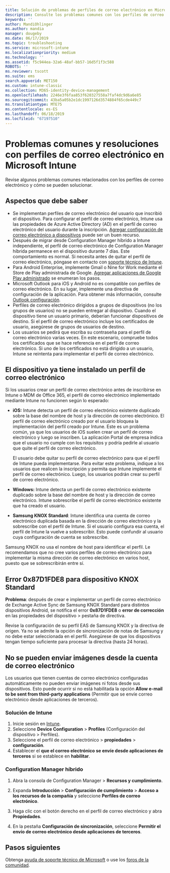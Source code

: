 ```yaml
---
title: Solución de problemas de perfiles de correo electrónico en Microsoft Intune - Azure | Microsoft Docs
description: Consulte los problemas comunes con los perfiles de correo electrónico en Microsoft Intune y sus soluciones, incluidos los perfiles de correo electrónico duplicados y errores en dispositivos Samsung KNOX Standard con Android.
keywords: ''
author: MandiOhlinger
ms.author: mandia
manager: dougeby
ms.date: 06/17/2019
ms.topic: troubleshooting
ms.service: microsoft-intune
ms.localizationpriority: medium
ms.technology: ''
ms.assetid: f5c944ea-32a6-48af-bb57-16d5f1f3c588
ROBOTS: ''
ms.reviewer: tscott
ms.suite: ems
search.appverid: MET150
ms.custom: intune-classic
ms.collection: M365-identity-device-management
ms.openlocfilehash: 2246e3f6faa853f620327558a7faf4dc9d6a6e85
ms.sourcegitcommit: 43ba5a05b2e1dc1997126d3574884f65cde449c7
ms.translationtype: MTE75
ms.contentlocale: es-ES
ms.lasthandoff: 06/18/2019
ms.locfileid: "67197510"
---
```

# <a name="common-issues-and-resolutions-with-email-profiles-in-microsoft-intune"></a>Problemas comunes y resoluciones con perfiles de correo electrónico en Microsoft Intune

Revise algunos problemas comunes relacionados con los perfiles de correo electrónico y cómo se pueden solucionar.

## <a name="what-you-need-to-know"></a>Aspectos que debe saber

- Se implementan perfiles de correo electrónico del usuario que inscribió el dispositivo. Para configurar el perfil de correo electrónico, Intune usa las propiedades de Azure Active Directory (AD) en el perfil de correo electrónico del usuario durante la inscripción. [Agregar configuración de correo electrónico a dispositivos](email-settings-configure.md) puede ser un buen recurso.
- Después de migrar desde Configuration Manager híbrido a Intune independiente, el perfil de correo electrónico de Configuration Manager híbrida permanece en el dispositivo durante 7 días. Este comportamiento es normal. Si necesita antes de quitar el perfil de correo electrónico, póngase en contacto con [soporte técnico de Intune](get-support.md).
- Para Android Enterprise, implemente Gmail o Nine for Work mediante el Store de Play administrada de Google. [Agregar aplicaciones de Google Play administrado](apps-add-android-for-work.md) se enumeran los pasos.
- Microsoft Outlook para iOS y Android no es compatible con perfiles de correo electrónico. En su lugar, implemente una directiva de configuración de la aplicación. Para obtener más información, consulte [Outlook configuración](app-configuration-policies-outlook.md).
- Perfiles de correo electrónico dirigidos a grupos de dispositivos (no los grupos de usuarios) no se pueden entregar al dispositivo. Cuando el dispositivo tiene un usuario primario, deberían funcionar dispositivos de destino. Si el perfil de correo electrónico incluye los certificados de usuario, asegúrese de grupos de usuarios de destino.
- Los usuarios se pedirá que escriba su contraseña para el perfil de correo electrónico varias veces. En este escenario, compruebe todos los certificados que se hace referencia en el perfil de correo electrónico. Si uno de los certificados no está dirigido a un usuario, Intune se reintenta para implementar el perfil de correo electrónico.

## <a name="device-already-has-an-email-profile-installed"></a>El dispositivo ya tiene instalado un perfil de correo electrónico

Si los usuarios crear un perfil de correo electrónico antes de inscribirse en Intune o MDM de Office 365, el perfil de correo electrónico implementado mediante Intune no funcionen según lo esperado:

- **iOS:** Intune detecta un perfil de correo electrónico existente duplicado sobre la base del nombre de host y la dirección de correo electrónico. El perfil de correo electrónico creado por el usuario bloquea la implementación del perfil creado por Intune. Este es un problema común, ya que los usuarios de iOS suelen crear un perfil de correo electrónico y luego se inscriben. La aplicación Portal de empresa indica que el usuario no cumple con los requisitos y podría pedirle al usuario que quite el perfil de correo electrónico.

  El usuario debe quitar su perfil de correo electrónico para que el perfil de Intune pueda implementarse. Para evitar este problema, indique a los usuarios que realicen la inscripción y permita que Intune implemente el perfil de correo electrónico. Luego, los usuarios podrán crear su perfil de correo electrónico.

- **Windows:** Intune detecta un perfil de correo electrónico existente duplicado sobre la base del nombre de host y la dirección de correo electrónico. Intune sobrescribe el perfil de correo electrónico existente que ha creado el usuario.

- **Samsung KNOX Standard**: Intune identifica una cuenta de correo electrónico duplicada basada en la dirección de correo electrónico y la sobrescribe con el perfil de Intune. Si el usuario configura esa cuenta, el perfil de Intune la vuelve a sobrescribir. Esto puede confundir al usuario cuya configuración de cuenta se sobrescribe.

Samsung KNOX no usa el nombre de host para identificar el perfil. Le recomendamos que no cree varios perfiles de correo electrónico para implementar la misma dirección de correo electrónico en varios host, puesto que se sobrescribirán entre sí.

## <a name="error-0x87d1fde8-for-knox-standard-device"></a>Error 0x87D1FDE8 para dispositivo KNOX Standard

**Problema**: después de crear e implementar un perfil de correo electrónico de Exchange Active Sync de Samsung KNOX Standard para distintos dispositivos Android, se notifica el error **0x87D1FDE8** o **error de corrección** en las propiedades del dispositivo > pestaña de directiva.

Revise la configuración de su perfil EAS de Samsung KNOX y la directiva de origen. Ya no se admite la opción de sincronización de notas de Samsung y no debe estar seleccionada en el perfil. Asegúrese de que los dispositivos tengan tiempo suficiente para procesar la directiva (hasta 24 horas).

## <a name="unable-to-send-images-from--email-account"></a>No se pueden enviar imágenes desde la cuenta de correo electrónico

Los usuarios que tienen cuentas de correo electrónico configuradas automáticamente no pueden enviar imágenes ni fotos desde sus dispositivos. Esto puede ocurrir si no está habilitada la opción **Allow e-mail to be sent from third-party applications** (Permitir que se envíe correo electrónico desde aplicaciones de terceros).

### <a name="intune-solution"></a>Solución de Intune

1. Inicie sesión en [Intune](https://go.microsoft.com/fwlink/?linkid=2090973).
2. Seleccione **Device Configuration** > **Profiles** (Configuración del dispositivo > Perfiles).
3. Seleccione el perfil de correo electrónico > **propiedades** > **configuración**.
4. Establecer el **que el correo electrónico se envíe desde aplicaciones de terceros** si se establece en **habilitar**.

### <a name="configuration-manager-hybrid"></a>Configuration Manager híbrido

1. Abra la consola de Configuration Manager > **Recursos y cumplimiento**.

2. Expanda **Introducción** > **Configuración de cumplimiento** > **Acceso a los recursos de la compañía** y seleccione **Perfiles de correo electrónico**.

3. Haga clic con el botón derecho en el perfil de correo electrónico y abra **Propiedades**.

4. En la pestaña **Configuración de sincronización**, seleccione **Permitir el envío de correo electrónico desde aplicaciones de terceros**.

## <a name="next-steps"></a>Pasos siguientes

Obtenga [ayuda de soporte técnico de Microsoft](get-support.md) o use los [foros de la comunidad](https://social.technet.microsoft.com/Forums/en-US/home?category=microsoftintune).

